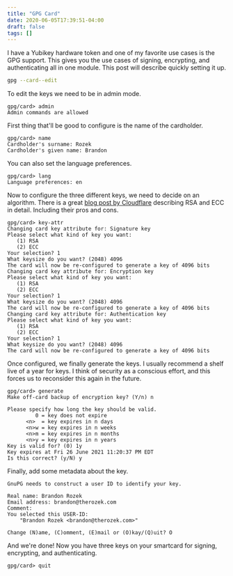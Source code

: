 ```yaml
---
title: "GPG Card"
date: 2020-06-05T17:39:51-04:00
draft: false
tags: []
---
```


I have a Yubikey hardware token and one of my favorite use cases is the GPG support. This gives you the use cases of signing, encrypting, and authenticating all in one module. This post will describe quickly setting it up.

```bash
gpg --card--edit
```


To edit the keys we need to be in admin mode.
```
gpg/card> admin
Admin commands are allowed
```

First thing that'll be good to configure is the name of the cardholder.
```
gpg/card> name
Cardholder's surname: Rozek
Cardholder's given name: Brandon
```

You can also set the language preferences.
```
gpg/card> lang
Language preferences: en
```

Now to configure the three different keys, we need to decide on an algorithm. There is a great [blog post by Cloudflare](https://blog.cloudflare.com/a-relatively-easy-to-understand-primer-on-elliptic-curve-cryptography/) describing RSA and ECC in detail. Including their pros and cons.
```
gpg/card> key-attr
Changing card key attribute for: Signature key
Please select what kind of key you want:
   (1) RSA
   (2) ECC
Your selection? 1
What keysize do you want? (2048) 4096
The card will now be re-configured to generate a key of 4096 bits
Changing card key attribute for: Encryption key
Please select what kind of key you want:
   (1) RSA
   (2) ECC
Your selection? 1
What keysize do you want? (2048) 4096
The card will now be re-configured to generate a key of 4096 bits
Changing card key attribute for: Authentication key
Please select what kind of key you want:
   (1) RSA
   (2) ECC
Your selection? 1
What keysize do you want? (2048) 4096
The card will now be re-configured to generate a key of 4096 bits
```

Once configured, we finally generate the keys. I usually recommend a shelf live of a year for keys. I think of security as a conscious effort, and this forces us to reconsider this again in the future.
```
gpg/card> generate
Make off-card backup of encryption key? (Y/n) n

Please specify how long the key should be valid.
         0 = key does not expire
      <n>  = key expires in n days
      <n>w = key expires in n weeks
      <n>m = key expires in n months
      <n>y = key expires in n years
Key is valid for? (0) 1y
Key expires at Fri 26 June 2021 11:20:37 PM EDT
Is this correct? (y/N) y
```

Finally, add some metadata about the key.
```
GnuPG needs to construct a user ID to identify your key.

Real name: Brandon Rozek
Email address: brandon@therozek.com
Comment: 
You selected this USER-ID:
    "Brandon Rozek <brandon@therozek.com>"

Change (N)ame, (C)omment, (E)mail or (O)kay/(Q)uit? O
```

And we're done! Now you have three keys on your smartcard for signing, encrypting, and authenticating.
```
gpg/card> quit
```



